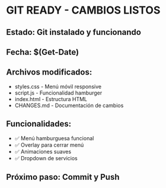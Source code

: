 # GIT READY - CAMBIOS LISTOS

## Estado: Git instalado y funcionando
## Fecha: $(Get-Date)

## Archivos modificados:
- styles.css - Menú móvil responsive
- script.js - Funcionalidad hamburger
- index.html - Estructura HTML
- CHANGES.md - Documentación de cambios

## Funcionalidades:
- ✅ Menú hamburguesa funcional
- ✅ Overlay para cerrar menú
- ✅ Animaciones suaves
- ✅ Dropdown de servicios

## Próximo paso: Commit y Push 